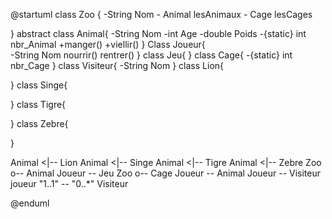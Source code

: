 @startuml
class Zoo {
-String Nom
-<ArrayList> Animal lesAnimaux
-<ArrayList> Cage lesCages

}
abstract class Animal{
-String Nom
-int Age
-double Poids
-{static} int nbr_Animal
+manger()
+viellir()
}
Class Joueur{    
-String Nom
nourrir()
rentrer()
}
class Jeu{
}
class Cage{
-{static} int nbr_Cage
}
class Visiteur{
-String Nom
}
class Lion{

}
class Singe{

}
class Tigre{

}
class Zebre{

}

Animal <|-- Lion
Animal <|-- Singe
Animal <|-- Tigre
Animal <|-- Zebre
Zoo o-- Animal
Joueur -- Jeu
Zoo o-- Cage
Joueur -- Animal
Joueur -- Visiteur
joueur "1..1" -- "0..*" Visiteur

@enduml